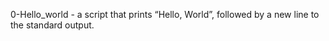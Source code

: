 0-Hello_world - a script that prints “Hello, World”, followed by a new line to the standard output.
